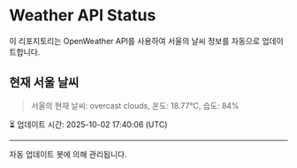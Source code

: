 
# Weather API Status

이 리포지토리는 OpenWeather API를 사용하여 서울의 날씨 정보를 자동으로 업데이트합니다.

## 현재 서울 날씨
> 서울의 현재 날씨: overcast clouds, 온도: 18.77°C, 습도: 84%

⏳ 업데이트 시간: 2025-10-02 17:40:06 (UTC)

---
자동 업데이트 봇에 의해 관리됩니다.
